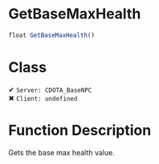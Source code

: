 # GetBaseMaxHealth
```js	
float GetBaseMaxHealth()
```
# Class
✔ `Server: CDOTA_BaseNPC`  
✖ `Client: undefined`  

# Function Description
Gets the base max health value.
